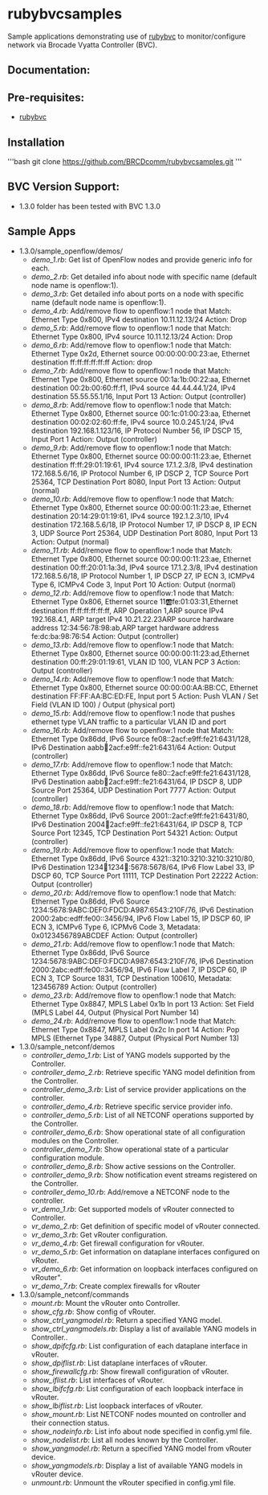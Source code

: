 # rubybvcsamples
Sample applications demonstrating use of [rubybvc](https://github.com/BRCDcomm/rubybvc) to monitor/configure network via Brocade Vyatta Controller (BVC).

## Documentation:

## Pre-requisites:
* [rubybvc](https://github.com/BRCDcomm/rubybvc)

## Installation
'''bash
   git clone https://github.com/BRCDcomm/rubybvcsamples.git
'''

## BVC Version Support:
* 1.3.0 folder has been tested with BVC 1.3.0


## Sample Apps

* 1.3.0/sample_openflow/demos/
    * _demo_1.rb_: Get list of OpenFlow nodes and provide generic info for each.
    * _demo_2.rb_: Get detailed info about node with specific name (default node name is openflow:1).
    * _demo_3.rb_: Get detailed info about ports on a node with specific name (default node name is openflow:1).
    * _demo_4.rb_: Add/remove flow to openflow:1 node that Match: Ethernet Type 0x800, IPv4 destination 10.11.12.13/24 Action: Drop
    * _demo_5.rb_: Add/remove flow to openflow:1 node that Match: Ethernet Type 0x800, IPv4 source 10.11.12.13/24 Action: Drop
    * _demo_6.rb_: Add/remove flow to openflow:1 node that Match: Ethernet Type 0x2d, Ethernet source 00:00:00:00:23:ae, Ethernet destination ff:ff:ff:ff:ff:ff Action: drop
    * _demo_7.rb_:  Add/remove flow to openflow:1 node that Match: Ethernet Type 0x800, Ethernet source 00:1a:1b:00:22:aa, Ethernet destination 00:2b:00:60:ff:f1, IPv4 source 44.44.44.1/24, IPv4 destination 55.55.55.1/16, Input Port 13 Action: Output (controller)
    * _demo_8.rb_: Add/remove flow to openflow:1 node that Match: Ethernet Type 0x800, Ethernet source 00:1c:01:00:23:aa, Ethernet destination 00:02:02:60:ff:fe, IPv4 source 10.0.245.1/24, IPv4 destination 192.168.1.123/16, IP Protocol Number 56, IP DSCP 15, Input Port 1 Action: Output (controller)
    * _demo_9.rb_: Add/remove flow to openflow:1 node that Match: Ethernet Type 0x800, Ethernet source 00:00:00:11:23:ae, Ethernet destination ff:ff:29:01:19:61, IPv4 source 17.1.2.3/8, IPv4 destination 172.168.5.6/16, IP Protocol Number 6, IP DSCP 2, TCP Source Port 25364, TCP Destination Port 8080, Input Port 13 Action: Output (normal)
    * _demo_10.rb_: Add/remove flow to openflow:1 node that Match: Ethernet Type 0x800, Ethernet source 00:00:00:11:23:ae, Ethernet destination 20:14:29:01:19:61, IPv4 source 192.1.2.3/10, IPv4 destination 172.168.5.6/18, IP Protocol Number 17, IP DSCP 8, IP ECN 3, UDP Source Port 25364, UDP Destination Port 8080, Input Port 13 Action: Output (normal)
    * _demo_11.rb_: Add/remove flow to openflow:1 node that Match: Ethernet Type 0x800, Ethernet source 00:00:00:11:23:ae, Ethernet destination 00:ff:20:01:1a:3d, IPv4 source 17.1.2.3/8, IPv4 destination 172.168.5.6/18, IP Protocol Number 1, IP DSCP 27, IP ECN 3, ICMPv4 Type 6, ICMPv4 Code 3, Input Port 10 Action: Output (normal)
    * _demo_12.rb_: Add/remove flow to openflow:1 node that Match: Ethernet Type 0x806, Ethernet source 11:ab:fe:01:03:31,Ethernet destination ff:ff:ff:ff:ff:ff, ARP Operation 1,ARP source IPv4 192.168.4.1, ARP target IPv4 10.21.22.23ARP source hardware address 12:34:56:78:98:ab,ARP target hardware address fe:dc:ba:98:76:54 Action: Output (controller)
    * _demo_13.rb_: Add/remove flow to openflow:1 node that Match: Ethernet Type 0x800, Ethernet source 00:00:00:11:23:ad,Ethernet destination 00:ff:29:01:19:61, VLAN ID 100, VLAN PCP 3 Action: Output (controller)
    * _demo_14.rb_: Add/remove flow to openflow:1 node that Match: Ethernet Type 0x800, Ethernet source 00:00:00:AA:BB:CC, Ethernet destination FF:FF:AA:BC:ED:FE, Input port 5 Action: Push VLAN / Set Field (VLAN ID 100) / Output (physical port)
    * _demo_15.rb_: Add/remove flow to openflow:1 node that pushes ethernet type VLAN traffic to a particular VLAN ID and port 
    * _demo_16.rb_: Add/remove flow to openflow:1 node that Match: Ethernet Type 0x86dd, IPv6 Source fe08::2acf:e9ff:fe21:6431/128, IPv6 Destination aabb:1234:2acf:e9ff::fe21:6431/64 Action: Output (controller)
    * _demo_17.rb_: Add/remove flow to openflow:1 node that Match: Ethernet Type 0x86dd, IPv6 Source fe80::2acf:e9ff:fe21:6431/128, IPv6 Destination aabb:1234:2acf:e9ff::fe21:6431/64, IP DSCP 8, UDP Source Port 25364, UDP Destination Port 7777 Action: Output (controller)
    * _demo_18.rb_: Add/remove flow to openflow:1 node that Match: Ethernet Type 0x86dd, IPv6 Source 2001::2acf:e9ff:fe21:6431/80, IPv6 Destination 2004:1234:2acf:e9ff::fe21:6431/64, IP DSCP 8, TCP Source Port 12345, TCP Destination Port 54321 Action: Output (controller)
    * _demo_19.rb_: Add/remove flow to openflow:1 node that Match: Ethernet Type 0x86dd, IPv6 Source 4321::3210:3210:3210:3210/80, IPv6 Destination 1234:1234:1234:1234::5678:5678/64, IPv6 Flow Label 33, IP DSCP 60, TCP Source Port 11111, TCP Destination Port 22222 Action: Output (controller)
    * _demo_20.rb_: Add/remove flow to openflow:1 node that Match: Ethernet Type 0x86dd, IPv6 Source 1234:5678:9ABC:DEF0:FDCD:A987:6543:210F/76, IPv6 Destination 2000:2abc:edff:fe00::3456/94, IPv6 Flow Label 15, IP DSCP 60, IP ECN 3, ICMPv6 Type 6, ICPMv6 Code 3, Metadata: 0x0123456789ABCDEF Action: Output (controller)
    * _demo_21.rb_: Add/remove flow to openflow:1 node that Match: Ethernet Type 0x86dd, IPv6 Source 1234:5678:9ABC:DEF0:FDCD:A987:6543:210F/76, IPv6 Destination 2000:2abc:edff:fe00::3456/94, IPv6 Flow Label 7, IP DSCP 60, IP ECN 3, TCP Source 1831, TCP Destination 100610, Metadata: 123456789 Action: Output (controller)
    * _demo_23.rb_: Add/remove flow to openflow:1 node that Match: Ethernet Type 0x8847, MPLS Label 0x1b In port 13 Action: Set Field (MPLS Label 44, Output (Physical Port Number 14)
    * _demo_24.rb_: Add/remove flow to openflow:1 node that Match: Ethernet Type 0x8847, MPLS Label 0x2c In port 14 Action: Pop MPLS (Ethernet Type 34887, Output (Physical Port Number 13)
* 1.3.0/sample_netconf/demos
    * _controller_demo_1.rb_: List of YANG models supported by the Controller.
    * _controller_demo_2.rb_: Retrieve specific YANG model definition from the Controller.
    * _controller_demo_3.rb_: List of service provider applications on the controller.
    * _controller_demo_4.rb_: Retrieve specific service provider info.
    * _controller_demo_5.rb_: List of all NETCONF operations supported by the Controller.
    * _controller_demo_6.rb_: Show operational state of all configuration modules on the Controller.
    * _controller_demo_7.rb_: Show operational state of a particular configuration module.
    * _controller_demo_8.rb_: Show active sessions on the Controller.
    * _controller_demo_9.rb_: Show notification event streams registered on the Controller.
    * _controller_demo_10.rb_: Add/remove a NETCONF node to the controller.
    * _vr_demo_1.rb_: Get supported models of vRouter connected to Controller.
    * _vr_demo_2.rb_: Get definition of specific model of vRouter connected.
    * _vr_demo_3.rb_: Get vRouter configuration.
    * _vr_demo_4.rb_: Get firewall configuration for vRouter.
    * _vr_demo_5.rb_: Get information on dataplane interfaces configured on vRouter.
    * _vr_demo_6.rb_: Get information on loopback interfaces configured on vRouter".
    * _vr_demo_7.rb_: Create complex firewalls for vRouter
* 1.3.0/sample_netconf/commands
    * _mount.rb_: Mount the vRouter onto Controller.
    * _show_cfg.rb_: Show config of vRouter.
    * _show_ctrl_yangmodel.rb_: Return a specified YANG model.
    * _show_ctrl_yangmodels.rb_: Display a list of available YANG models in Controller..
    * _show_dpifcfg.rb_: List configuration of each dataplane interface in vRouter.
    * _show_dpiflist.rb_: List dataplane interfaces of vRouter.
    * _show_firewallcfg.rb_: Show firewall configuration of vRouter.
    * _show_iflist.rb_: List interfaces of vRouter.
    * _show_lbifcfg.rb_: List configuration of each loopback interface in vRouter.
    * _show_lbiflist.rb_: List loopback interfaces of vRouter.
    * _show_mount.rb_: List NETCONF nodes mounted on controller and their connection status.
    * _show_nodeinfo.rb_: List info about node specified in config.yml file.
    * _show_nodelist.rb_: List all nodes known by the Controller.
    * _show_yangmodel.rb_: Return a specified YANG model from vRouter device.
    * _show_yangmodels.rb_: Display a list of available YANG models in vRouter device.
    * _unmount.rb_: Unmount the vRouter specified in config.yml file.

